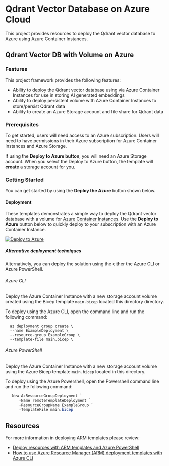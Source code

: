 # Qdrant Vector Database on Azure Cloud

This project provides resources to deploy the Qdrant vector database to Azure using Azure Container Instances.

## Qdrant Vector DB with Volume on Azure

### Features

This project framework provides the following features:

- Ability to deploy the Qdrant vector database using via Azure Container Instances for use in storing AI generated embeddings
- Ability to deploy persistent volume with Azure Container Instances to store/persist Qdrant data
- Ability to create an Azure Storage account and file share for Qdrant data

### Prerequisites

To get started, users will need access to an Azure subscription.
Users will need to have permissions in their Azure subscription for Azure Container
Instances and Azure Storage.

If using the **Deploy to Azure button**, you will need an Azure Storage account. When you select the Deploy to Azure button, the template will **create** a storage account for you.

### Getting Started

You can get started by using the **Deploy the Azure** button shown below.

#### Deployment

These templates demonstrates a simple way to deploy the Qdrant vector database with a volume for [Azure Container Instances](https://docs.microsoft.com/azure/container-instances/).  Use the **Deploy to Azure** button below to quickly deploy to your subscription with an Azure Container Instance.

[![Deploy to Azure](https://aka.ms/deploytoazurebutton)](https://portal.azure.com/#create/Microsoft.Template/uri/https%3A%2F%2Fraw.githubusercontent.com%2FAzure-Samples%2Fqdrant-azure%2Fmain%2FAzure-Container-Instances%2FARM-templates%2Fqdrant-deploy-aci-linkedstorage-params.json)

##### Alternative deployment techniques

Alternatively, you can deploy the solution using the either the Azure CLI or Azure PowerShell.

###### Azure CLI

Deploy the Azure Container Instance with a new storage account volume created using the Bicep template `main.bicep` located this directory directory.

To deploy using the Azure CLI, open the command line and run the following command:

```shell
  az deployment group create \
  --name ExampleDeployment \
  --resource-group ExampleGroup \
  --template-file main.bicep \
```

###### Azure PowerShell

Deploy the Azure Container Instance with a new storage account volume using the Azure Bicep template `main.bicep` located in this directory.

To deploy using the Azure Powershell, open the Powershell command line and run the following command:

```powershell
   New-AzResourceGroupDeployment `
      -Name remoteTemplateDeployment `
      -ResourceGroupName ExampleGroup `
      -TemplateFile main.bicep
```

## Resources

For more information in deploying ARM templates please review:

- [Deploy resources with ARM templates and Azure PowerShell](https://learn.microsoft.com/azure/azure-resource-manager/templates/deploy-powershell)
- [How to use Azure Resource Manager (ARM) deployment templates with Azure CLI](https://learn.microsoft.com/azure/azure-resource-manager/templates/deploy-cli)

